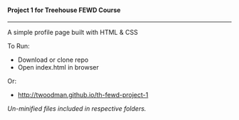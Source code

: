 #### Project 1 for Treehouse FEWD Course
----

A simple profile page built with HTML & CSS


To Run:
- Download or clone repo
- Open index.html in browser


Or:
- http://twoodman.github.io/th-fewd-project-1


*Un-minified files included in respective folders.*